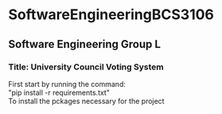 # SoftwareEngineeringBCS3106
## Software Engineering Group L
### Title: University Council Voting System
First start by running the command:\
"pip install -r requirements.txt"\
To install the pckages necessary for the project

